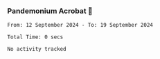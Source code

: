 ### Pandemonium Acrobat 🤸

<!--START_SECTION:waka-->

```all_time
From: 12 September 2024 - To: 19 September 2024

Total Time: 0 secs

No activity tracked
```

<!--END_SECTION:waka-->
